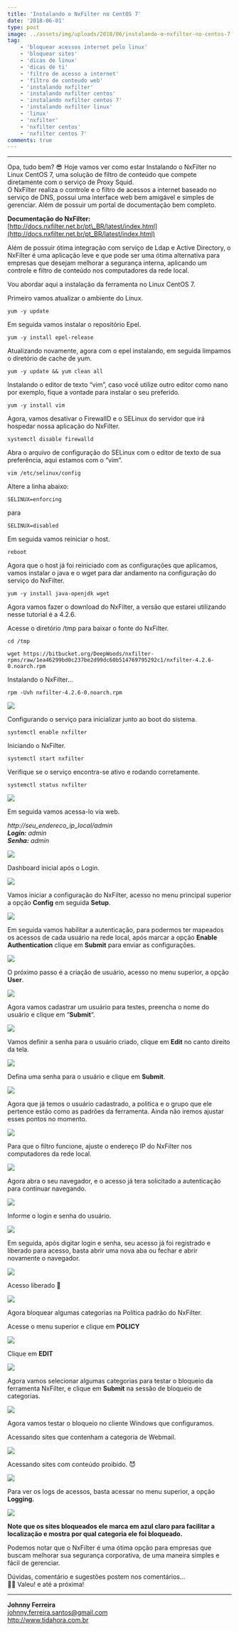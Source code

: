 ```yaml
---
title: 'Instalando o NxFilter no CentOS 7'
date: '2018-06-01'
type: post
image: ../assets/img/uploads/2018/06/instalando-o-nxfilter-no-centos-7.png
tag:
    - 'bloquear acessos internet pelo linux'
    - 'bloquear sites'
    - 'dicas de linux'
    - 'dicas de ti'
    - 'filtro de acesso a internet'
    - 'filtro de conteudo web'
    - 'instalando nxfilter'
    - 'instalando nxfilter centos'
    - 'instalando nxfilter centos 7'
    - 'instalando nxfilter linux'
    - 'linux'
    - 'nxfilter'
    - 'nxfilter centos'
    - 'nxfilter centos 7'
comments: true
---
```


- - - - - -

Opa, tudo bem? 😎 Hoje vamos ver como estar Instalando o NxFilter no Linux CentOS 7, uma solução de filtro de conteúdo que compete diretamente com o serviço de Proxy Squid.  
O NxFilter realiza o controle e o filtro de acessos a internet baseado no serviço de DNS, possui uma interface web bem amigável e simples de gerenciar. Além de possuir um portal de documentação bem completo.

**Documentação do NxFilter:** [http://docs.nxfilter.net.br/pt\_BR/latest/index.html](http://docs.nxfilter.net.br/pt_BR/latest/index.html)

Além de possuir ótima integração com serviço de Ldap e Active Directory, o NxFilter é uma aplicação leve e que pode ser uma ótima alternativa para empresas que desejam melhorar a segurança interna, aplicando um controle e filtro de conteúdo nos computadores da rede local.

Vou abordar aqui a instalação da ferramenta no Linux CentOS 7.

Primeiro vamos atualizar o ambiente do Linux.

```
yum -y update
```

Em seguida vamos instalar o repositório Epel.

```
yum -y install epel-release
```

Atualizando novamente, agora com o epel instalando, em seguida limpamos o diretório de cache de yum.

```
yum -y update && yum clean all
```

Instalando o editor de texto “vim”, caso você utilize outro editor como nano por exemplo, fique a vontade para instalar o seu preferido.

```
yum -y install vim
```

Agora, vamos desativar o FirewallD e o SELinux do servidor que irá hospedar nossa aplicação do NxFilter.

```
systemctl disable firewalld
```

Abra o arquivo de configuração do SELinux com o editor de texto de sua preferência, aqui estamos com o “vim”.

```
vim /etc/selinux/config
```

Altere a linha abaixo:

```
SELINUX=enforcing
```

para

```
SELINUX=disabled
```

Em seguida vamos reiniciar o host.

```
reboot
```

Agora que o host já foi reiniciado com as configurações que aplicamos, vamos instalar o java e o wget para dar andamento na configuração do serviço do NxFilter.

```
yum -y install java-openjdk wget
```

Agora vamos fazer o download do NxFilter, a versão que estarei utilizando nesse tutorial é a 4.2.6.

Acesse o diretório /tmp para baixar o fonte do NxFilter.

```
cd /tmp
```

```
wget https://bitbucket.org/DeepWoods/nxfilter-rpms/raw/1ea46299bd0c237be2d99dc60b514769795292c1/nxfilter-4.2.6-0.noarch.rpm
```

Instalando o NxFilter…

```
rpm -Uvh nxfilter-4.2.6-0.noarch.rpm
```

![](../assets/img/uploads/2018/06/nxfilter-centos-7-01.png)

Configurando o serviço para inicializar junto ao boot do sistema.

```
systemctl enable nxfilter
```

Iniciando o NxFilter.

```
systemctl start nxfilter
```

Verifique se o serviço encontra-se ativo e rodando corretamente.

```
systemctl status nxfilter
```

![](../assets/img/uploads/2018/06/nxfilter-centos-7-02.png)

Em seguida vamos acessa-lo via web.

*http://seu\_endereco\_ip\_local/admin  
**Login:** admin  
**Senha:** admin*

![](../assets/img/uploads/2018/06/nxfilter-centos-7-03-1.png)

Dashboard inicial após o Login.

![](../assets/img/uploads/2018/06/nxfilter-centos-7-04.png)

Vamos iniciar a configuração do NxFilter, acesso no menu principal superior a opção **Config** em seguida **Setup**.

![](../assets/img/uploads/2018/06/nxfilter-centos-7-05.png)

Em seguida vamos habilitar a autenticação, para podermos ter mapeados os acessos de cada usuário na rede local, após marcar a opção **Enable Authentication** clique em **Submit** para enviar as configurações.

![](../assets/img/uploads/2018/06/nxfilter-centos-7-06.png)

O próximo passo é a criação de usuário, acesso no menu superior, a opção **User**.

![](../assets/img/uploads/2018/06/nxfilter-centos-7-07.png)

Agora vamos cadastrar um usuário para testes, preencha o nome do usuário e clique em “**Submit**“.

![](../assets/img/uploads/2018/06/nxfilter-centos-7-08.png)

Vamos definir a senha para o usuário criado, clique em **Edit** no canto direito da tela.

![](../assets/img/uploads/2018/06/nxfilter-centos-7-09-1.png)

Defina uma senha para o usuário e clique em **Submit**.

![](../assets/img/uploads/2018/06/nxfilter-centos-7-09-2.png)

Agora que já temos o usuário cadastrado, a politica e o grupo que ele pertence estão como as padrões da ferramenta. Ainda não iremos ajustar esses pontos no momento.

![](../assets/img/uploads/2018/06/nxfilter-centos-7-09.png)

Para que o filtro funcione, ajuste o endereço IP do NxFilter nos computadores da rede local.

![](../assets/img/uploads/2018/06/nxfilter-centos-7-10.png)

Agora abra o seu navegador, e o acesso já tera solicitado a autenticação para continuar navegando.

![](../assets/img/uploads/2018/06/nxfilter-centos-7-11.png)

Informe o login e senha do usuário.

![](../assets/img/uploads/2018/06/nxfilter-centos-7-12.png)

Em seguida, após digitar login e senha, seu acesso já foi registrado e liberado para acesso, basta abrir uma nova aba ou fechar e abrir novamente o navegador.

![](../assets/img/uploads/2018/06/nxfilter-centos-7-13.png)

Acesso liberado 🙂

![](../assets/img/uploads/2018/06/nxfilter-centos-7-14.png)

Agora bloquear algumas categorias na Política padrão do NxFilter.

Acesse o menu superior e clique em **POLICY**

![](../assets/img/uploads/2018/06/nxfilter-centos-7-15.png)

Clique em **EDIT**

![](../assets/img/uploads/2018/06/nxfilter-centos-7-16.png)

Agora vamos selecionar algumas categorias para testar o bloqueio da ferramenta NxFilter, e clique em **Submit** na sessão de bloqueio de categorias.

![](../assets/img/uploads/2018/06/nxfilter-centos-7-17.png)

Agora vamos testar o bloqueio no cliente Windows que configuramos.

Acessando sites que contenham a categoria de Webmail.

![](../assets/img/uploads/2018/06/nxfilter-centos-7-18.png)

Acessando sites com conteúdo proibido. 😈

![](../assets/img/uploads/2018/06/nxfilter-centos-7-19.png)

Para ver os logs de acessos, basta acessar no menu superior, a opção **Logging.**

![](../assets/img/uploads/2018/06/nxfilter-centos-7-20.png)

**Note que os sites bloqueados ele marca em azul claro para facilitar a localização e mostra por qual categoria ele foi bloqueado.**

Podemos notar que o NxFilter é uma ótima opção para empresas que buscam melhorar sua segurança corporativa, de uma maneira simples e fácil de gerenciar.

Dúvidas, comentário e sugestões postem nos comentários…  
👋🏼 Valeu! e até a próxima!


- - - - - -


**Johnny Ferreira**  
<johnny.ferreira.santos@gmail.com>  
<http://www.tidahora.com.br>